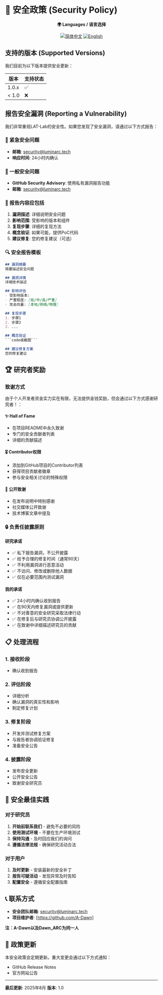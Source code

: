 # 🔐 安全政策 (Security Policy)

<div align="center">

**🌍 Languages / 语言选择**

[![简体中文](https://img.shields.io/badge/Security-简体中文-blue.svg)](./SECURITY.md) [![English](https://img.shields.io/badge/Security-English-red.svg)](./SECURITY_EN.md)

</div>

## 支持的版本 (Supported Versions)

我们目前为以下版本提供安全更新：

| 版本 | 支持状态 |
| --- | --- |
| 1.0.x | ✅ |
| < 1.0 | ❌ |

## 报告安全漏洞 (Reporting a Vulnerability)

我们非常重视LAT-Lab的安全性。如果您发现了安全漏洞，请通过以下方式报告：

### 🚨 紧急安全问题
- **邮箱**: security@luminarc.tech
- **响应时间**: 24小时内确认

### 📧 一般安全问题
- **GitHub Security Advisory**: 使用私有漏洞报告功能
- **邮箱**: security@luminarc.tech

### 📝 报告内容应包括
1. **漏洞描述**: 详细说明安全问题
2. **影响范围**: 受影响的版本和组件
3. **复现步骤**: 详细的复现方法
4. **概念验证**: 如果可能，提供PoC代码
5. **建议修复**: 您的修复建议（可选）

### 🔍 安全报告模板
```markdown
## 漏洞摘要
简要描述安全问题

## 漏洞详情
详细技术描述

## 影响评估
- 受影响版本: 
- 严重程度: [低/中/高/严重]
- 攻击向量: [本地/网络/物理]

## 复现步骤
1. 步骤1
2. 步骤2
3. ...

## 概念验证
```code或截图```

## 建议修复方案
您的修复建议
```

## 🏆 研究者奖励

### 致谢方式
由于个人开发者资金实力实在有限，无法提供金钱奖励，但会通过以下方式感谢研究者！：

#### ✨ Hall of Fame
- 在项目README中永久致谢
- 专门的安全贡献者列表
- 详细的贡献描述

#### 🎖️ Contributor权限
- 添加到GitHub项目的Contributor列表
- 获得项目贡献者徽章
- 参与安全相关讨论的特殊权限

#### 📜 公开致谢
- 在发布说明中特别感谢
- 社交媒体公开致谢
- 技术博客文章中提及

### 🔒 负责任披露原则

#### 研究承诺
- ✅ 私下报告漏洞，不公开披露
- ✅ 给予合理的修复时间（通常90天）
- ✅ 不利用漏洞进行恶意活动
- ✅ 不访问、修改或删除他人数据
- ✅ 仅在必要范围内测试漏洞

#### 我的承诺
- ✅ 24小时内确认收到报告
- ✅ 在90天内修复漏洞或提供更新
- ✅ 不对善意的安全研究采取法律行动
- ✅ 在修复后与研究员协调公开披露
- ✅ 在致谢中详细描述研究员的贡献

## 📋 处理流程

### 1. 接收阶段 
- 确认收到报告

### 2. 评估阶段 
- 详细分析
- 确认漏洞的真实性和影响
- 制定修复计划

### 3. 修复阶段 
- 开发并测试修复方案
- 与报告者协调验证修复
- 准备安全公告

### 4. 披露阶段 
- 发布安全更新
- 公开安全公告
- 致谢安全研究员

## 🔧 安全最佳实践

### 对于研究员
1. **开始前联系我们** - 避免不必要的风险
2. **使用测试环境** - 不要在生产环境测试
3. **保持沟通** - 及时回应我们的询问
4. **遵循法律法规** - 确保研究活动合法

### 对于用户
1. **及时更新** - 安装最新的安全补丁
2. **报告可疑活动** - 发现异常及时告知
3. **配置安全** - 遵循安全配置指南

## 📞 联系方式

- **安全团队邮箱**: security@luminarc.tech
- **项目维护者**: [https://github.com/A-Dawn]

**注：A-Dawn以及Dawn_ARC为同一人**

## 🔄 政策更新

本安全政策会定期更新。重大变更会通过以下方式通知：
- GitHub Release Notes
- 官方网站公告

---

**最后更新**: 2025年8月
**版本**: 1.0 